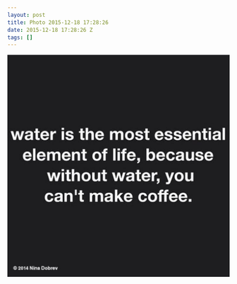 ```yaml
---
layout: post
title: Photo 2015-12-18 17:28:26
date: 2015-12-18 17:28:26 Z
tags: []
---
```

![](/media/2015/12/135451692655.jpg)
